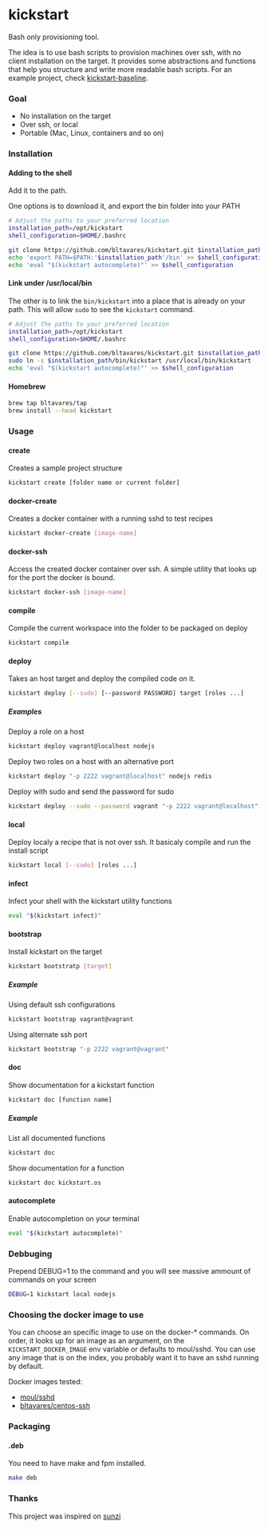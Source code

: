 # kickstart
Bash only provisioning tool.

The idea is to use bash scripts to provision machines over ssh, with no client installation on the target.
It provides some abstractions and functions that help you structure and write more readable bash scripts.
For an example project, check [kickstart-baseline](https://github.com/bltavares/kickstart-baseline).

### Goal

* No installation on the target
* Over ssh, or local
* Portable (Mac, Linux, containers and so on)


### Installation

#### Adding to the shell

Add it to the path.

One options is to download it, and export the bin folder into your PATH
```bash
# Adjust the paths to your preferred location
installation_path=/opt/kickstart
shell_configuration=$HOME/.bashrc

git clone https://github.com/bltavares/kickstart.git $installation_path
echo 'export PATH=$PATH:'$installation_path'/bin' >> $shell_configuration
echo 'eval "$(kickstart autocomplete)"' >> $shell_configuration
```

#### Link under /usr/local/bin

The other is to link the `bin/kickstart` into a place that is already on your path.
This will allow `sudo` to see the `kickstart` command.
```bash
# Adjust the paths to your preferred location
installation_path=/opt/kickstart
shell_configuration=$HOME/.bashrc

git clone https://github.com/bltavares/kickstart.git $installation_path
sudo ln -s $installation_path/bin/kickstart /usr/local/bin/kickstart
echo 'eval "$(kickstart autocomplete)"' >> $shell_configuration
```

#### Homebrew

```bash
brew tap bltavares/tap
brew install --head kickstart
```

### Usage

#### create
Creates a sample project structure

```bash
kickstart create [folder name or current folder]
```

#### docker-create
Creates a docker container with a running sshd to test recipes

```bash
kickstart docker-create [image-name]
```

#### docker-ssh
Access the created docker container over ssh. A simple utility that looks up for the port the docker is bound.

```bash
kickstart docker-ssh [image-name]
```


#### compile
Compile the current workspace into the folder to be packaged on deploy

```bash
kickstart compile
```

#### deploy
Takes an host target and deploy the compiled code on it.

```bash
kickstart deploy [--sudo] [--password PASSWORD] target [roles ...]
```

##### Examples
Deploy a role on a host

```bash
kickstart deploy vagrant@localhost nodejs
```

Deploy two roles on a host with an alternative port

```bash
kickstart deploy "-p 2222 vagrant@localhost" nodejs redis
```

Deploy with sudo and send the password for sudo

```bash
kickstart deploy --sudo --password vagrant "-p 2222 vagrant@localhost" nodejs redis
```

#### local
Deploy localy a recipe that is not over ssh. It basicaly compile and run the install script

```bash
kickstart local [--sudo] [roles ...]
```

#### infect
Infect your shell with the kickstart utility functions

```bash
eval "$(kickstart infect)"
```

#### bootstrap
Install kickstart on the target

```bash
kickstart bootstratp [target]
```

##### Example
Using default ssh configurations

```bash
kickstart bootstrap vagrant@vagrant
```

Using alternate ssh port
```bash
kickstart bootstrap "-p 2222 vagrant@vagrant"
```

#### doc
Show documentation for a kickstart function

```bash
kickstart doc [function name]
```

##### Example
List all documented functions

```bash
kickstart doc
```

Show documentation for a function

```bash
kickstart doc kickstart.os
```

#### autocomplete
Enable autocompletion on your terminal

```bash
eval "$(kickstart autocomplete)"
```

### Debbuging
Prepend DEBUG=1 to the command and you will see massive ammount of commands on your screen

```bash
DEBUG=1 kickstart local nodejs
```

### Choosing the docker image to use
You can choose an specific image to use on the docker-* commands.
On order, it looks up for an image as an argument, on the `KICKSTART_DOCKER_IMAGE` env variable or defaults to moul/sshd.
You can use any image that is on the index, you probably want it to have an sshd running by default.

Docker images tested:

* [moul/sshd](https://index.docker.io/u/moul/sshd/)
* [bltavares/centos-ssh](https://index.docker.io/u/bltavares/centos-ssh/)

### Packaging

#### .deb
You need to have make and fpm installed.

```bash
make deb
```

### Thanks
This project was inspired on [sunzi](https://github.com/kenn/sunzi)
